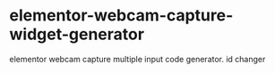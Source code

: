 # elementor-webcam-capture-widget-generator
elementor webcam capture multiple input code generator. id changer
